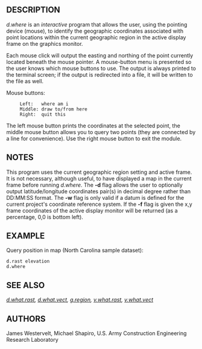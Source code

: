 ## DESCRIPTION

*d.where* is an *interactive* program that allows the user, using the
pointing device (mouse), to identify the geographic coordinates
associated with point locations within the current geographic region in
the active display frame on the graphics monitor.

Each mouse click will output the easting and northing of the point
currently located beneath the mouse pointer. A mouse-button menu is
presented so the user knows which mouse buttons to use. The output is
always printed to the terminal screen; if the output is redirected into
a file, it will be written to the file as well.

Mouse buttons:

```shell
     Left:   where am i
     Middle: draw to/from here
     Right:  quit this
```

The left mouse button prints the coordinates at the selected point, the
middle mouse button allows you to query two points (they are connected
by a line for convenience). Use the right mouse button to exit the
module.

## NOTES

This program uses the current geographic region setting and active
frame. It is not necessary, although useful, to have displayed a map in
the current frame before running *d.where*. The **-d** flag allows the
user to optionally output latitude/longitude coordinates pair(s) in
decimal degree rather than DD:MM:SS format. The **-w** flag is only
valid if a datum is defined for the current project's coordinate
reference system. If the **-f** flag is given the x,y frame coordinates
of the active display monitor will be returned (as a percentage, 0,0 is
bottom left).

## EXAMPLE

Query position in map (North Carolina sample dataset):

```shell
d.rast elevation
d.where
```

## SEE ALSO

*[d.what.rast](d.what.rast.md), [d.what.vect](d.what.vect.md),
[g.region](g.region.md), [v.what.rast](v.what.rast.md),
[v.what.vect](v.what.vect.md)*

## AUTHORS

James Westervelt,
Michael Shapiro,
U.S. Army Construction Engineering Research Laboratory
